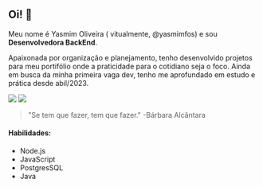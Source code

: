 ## Oi! :crescent_moon:

Meu nome é Yasmim Oliveira ( vitualmente, @yasmimfos) e sou **Desenvolvedora BackEnd**.

Apaixonada por organização e planejamento, tenho desenvolvido projetos para meu portifólio onde a praticidade para o cotidiano seja o foco. Ainda em busca da minha primeira vaga dev, tenho me aprofundado em estudo e prática desde abil/2023.

<a href="https://www.linkedin.com/in/yasmimfos" target="_blank"><img loading="lazy" src="https://img.shields.io/badge/-LinkedIn-%230077B5?style=for-the-badge&logo=linkedin&logoColor=white" target="_blank"></a> <a href="https://www.instagram.com/yasmim.fos/" target="_blank"><img loading="lazy" src="https://img.shields.io/badge/Instagram-E4405F?style=for-the-badge&logo=instagram&logoColor=white" target="_blank"></a>

> "Se tem que fazer, tem que fazer." -Bárbara Alcântara

#### Habilidades:
- Node.js
- JavaScript
- PostgresSQL
- Java
